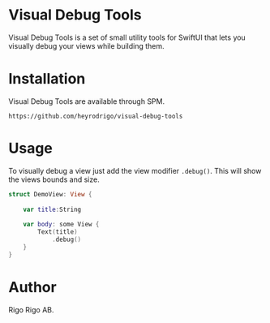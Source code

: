 # Visual Debug Tools
Visual Debug Tools is a set of small utility tools for SwiftUI that lets you visually debug your views while building them. 

# Installation
Visual Debug Tools are available through SPM. 
```
https://github.com/heyrodrigo/visual-debug-tools
```

# Usage
To visually debug a view just add the view modifier `.debug()`. This will show the views bounds and size.

```swift
struct DemoView: View {
    
    var title:String
    
    var body: some View {
        Text(title)
            .debug()
    }
}

```

# Author
Rigo Rigo AB.
